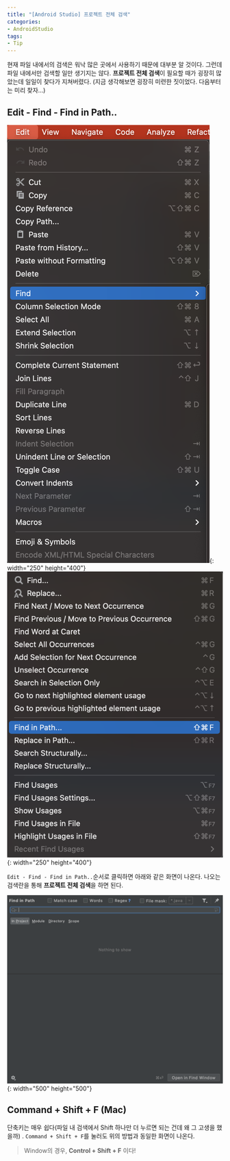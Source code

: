 ```yaml
---
title: "[Android Studio] 프로젝트 전체 검색"
categories:
- AndroidStudio
tags:
- Tip
---
```


현재 파일 내에서의 검색은 워낙 많은 곳에서 사용하기 때문에 대부분 알 것이다. 그런데 파일 내에서만 검색할 일만 생기지는 않다. **프로젝트 전체 검색**이 필요할 때가 굉장히 많았는데 일일이 찾다가 지쳐버렸다. (지금 생각해보면 굉장히 미련한 짓이었다. 다음부터는 미리 찾자\...)

## Edit - Find - Find in Path..

![Example1](/assets/androidstudio/Example1.png){: width="250" height="400"}
![Example2](/assets/androidstudio/Example2.png){: width="250" height="400"}

`Edit - Find - Find in Path..`순서로 클릭하면 아래와 같은 화면이 나온다. 나오는 검색란을 통해 **프로젝트 전체 검색**을 하면 된다.

![Example3](/assets/androidstudio/Example3.png){: width="500" height="500"}
## Command + Shift + F (Mac)

단축키는 매우 쉽다(파일 내 검색에서 Shift 하나만 더 누르면 되는 건데 왜 그 고생을 했을까) . `Command + Shift + F`를 눌러도 위의 방법과 동일한 화면이 나온다.

> Window의 경우, **Control + Shift + F** 이다!
